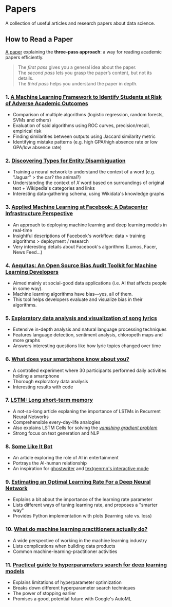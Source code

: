  # Papers
A collection of useful articles and research papers about data science.

## How to Read a Paper
[A paper](http://blizzard.cs.uwaterloo.ca/keshav/home/Papers/data/07/paper-reading.pdf) explaining the **three-pass approach**: a way for reading academic papers efficiently.

> The *first pass* gives you a general idea about the paper.  
The *second pass* lets you grasp the paper’s content, but not its details.  
The *third pass* helps you understand the paper in depth.

### 1. [A Machine Learning Framework to Identify Students at Risk of Adverse Academic Outcomes](https://dssg.uchicago.edu/wp-content/uploads/2016/04/montogmery-kd2015.pdf)
  * Comparison of multiple algorithms (logistic regression, random forests, SVMs and others)
  * Evaluation of said algorithms using ROC curves, precision/recall, empirical risk
  * Finding similarities between outputs using Jaccard similarity metric
  * Identifying mistake patterns (e.g. high GPA/high absence rate or low GPA/low absence rate)
### 2. [Discovering Types for Entity Disambiguation](https://blog.openai.com/discovering-types-for-entity-disambiguation/)
  * Training a neural network to understand the context of a word (e.g. "Jaguar" > the car? the animal?)
  * Understanding the context of *X* word based on surroundings of original text + Wikipedia's categories and links
  * Interesting data-gathering schema, using Wikidata's knowledge graphs
### 3. [Applied Machine Learning at Facebook: A Datacenter Infrastructure Perspective](https://research.fb.com/publications/applied-machine-learning-at-facebook-a-datacenter-infrastructure-perspective/)
  * An approach to deploying machine learning and deep learning models in real-time
  * Insightful descriptions of Facebook's workflow: data > training algorithms > deployment / research
  * Very interesting details about Facebook's algorithms (Lumos, Facer, News Feed...)
### 4. [Aequitas: An Open Source Bias Audit Toolkit for Machine Learning Developers](http://dsapp.uchicago.edu/aequitas/)
  * Aimed mainly at social-good data applications (i.e. AI that affects people in some way).
  * Machine learning algorithms have bias—yes, all of them. 
  * This tool helps developers evaluate and visualize bias in their algorithms.
### 5. [Exploratory data analysis and visualization of song lyrics](https://blancas.io/song-lyrics/)
  * Extensive in-depth analysis and natural language processing techniques
  * Features language detection, sentiment analysis, chloropeth maps and more graphs
  * Answers interesting questions like how lyric topics changed over time  
### 6. [What does your smartphone know about you?](https://www.kaggle.com/morrisb/what-does-your-smartphone-know-about-you)
  * A controlled experiment where 30 participants performed daily activities holding a smartphone
  * Thorough exploratory data analysis
  * Interesting results with code
### 7. [LSTM: Long short-term memory](https://skymind.ai/wiki/lstm)
  * A not-so-long article explaning the importance of LSTMs in Recurrent Neural Networks
  * Comprehensible every-day-life analogies 
  * Also explains LSTM Cells for solving the [*vanishing gradient problem*](https://en.wikipedia.org/wiki/Vanishing_gradient_problem)
  * Strong focus on text generation and NLP
### 8. [Some Like It Bot](https://fivethirtyeight.com/features/some-like-it-bot/)
  * An article exploring the role of AI in entertainment
  * Portrays the AI-human relationship
  * An inspiration for [ghostwriter](https://github.com/Juanets/ghostwriter) and [textgenrnn's interactive mode](https://github.com/minimaxir/textgenrnn/pull/52)
### 9. [Estimating an Optimal Learning Rate For a Deep Neural Network](https://towardsdatascience.com/estimating-optimal-learning-rate-for-a-deep-neural-network-ce32f2556ce0)
  * Explains a bit about the importance of the learning rate parameter
  * Lists different ways of tuning learning rate, and proposes a "smarter way"
  * Provides Python implementation with plots (learning rate vs. loss)
### 10. [What do machine learning practitioners actually do?](http://www.fast.ai/2018/07/12/auto-ml-1/)
  * A wide perspective of working in the machine learning industry
  * Lists complications when building data products
  * Common machine-learning-practitioner activities
### 11. [Practical guide to hyperparameters search for deep learning models](https://blog.floydhub.com/guide-to-hyperparameters-search-for-deep-learning-models/)
  * Explains limitations of hyperparameter optimization
  * Breaks down different hyperparameter search techniques
  * The power of stopping earlier
  * Promises a good, potential future with Google's AutoML
